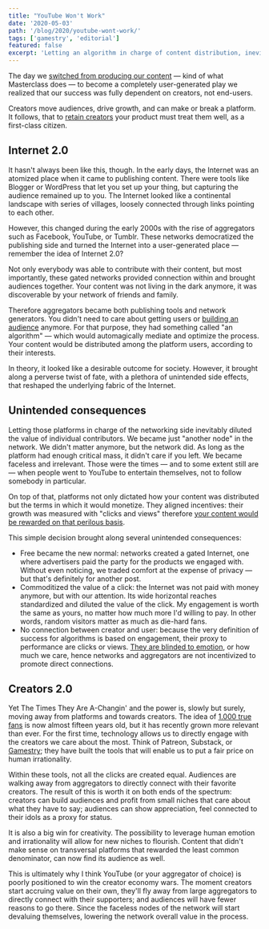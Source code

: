 ```yaml
---
title: "YouTube Won't Work"
date: '2020-05-03'
path: '/blog/2020/youtube-wont-work/'
tags: ['gamestry', 'editorial']
featured: false
excerpt: 'Letting an algorithm in charge of content distribution, inevitably diluted the value of individual contributors. The creator economy is reversing this trend and, slowly but surely, returning the power to creators.'
---
```


The day we [switched from producing our content](/blog/2020/ugc) — kind of what Masterclass does — to become a completely user-generated play we realized that our success was fully dependent on creators, not end-users.

Creators move audiences, drive growth, and can make or break a platform. It follows, that to [retain creators](/blog/2020/attracting-and-retaining-creators) your product must treat them well, as a first-class citizen.

## Internet 2.0

It hasn't always been like this, though. In the early days, the Internet was an atomized place when it came to publishing content. There were tools like Blogger or WordPress that let you set up your thing, but capturing the audience remained up to you. The Internet looked like a continental landscape with series of villages, loosely connected through links pointing to each other.

However, this changed during the early 2000s with the rise of aggregators such as Facebook, YouTube, or Tumblr. These networks democratized the publishing side and turned the Internet into a user-generated place — remember the idea of Internet 2.0?

Not only everybody was able to contribute with their content, but most importantly, these gated networks provided connection within and brought audiences together. Your content was not living in the dark anymore, it was discoverable by your network of friends and family.

Therefore aggregators became both publishing tools and network generators. You didn't need to care about getting users or [building an audience](/blog/2020/audience) anymore. For that purpose, they had something called "an algorithm" — which would automagically mediate and optimize the process. Your content would be distributed among the platform users, according to their interests.

In theory, it looked like a desirable outcome for society. However, it brought along a perverse twist of fate, with a plethora of unintended side effects, that reshaped the underlying fabric of the Internet.

## Unintended consequences

Letting those platforms in charge of the networking side inevitably diluted the value of individual contributors. We became just "another node" in the network. We didn't matter anymore, but the network did. As long as the platform had enough critical mass, it didn't care if you left. We became faceless and irrelevant. Those were the times — and to some extent still are — when people went to YouTube to entertain themselves, not to follow somebody in particular.

On top of that, platforms not only dictated how your content was distributed but the terms in which it would monetize. They aligned incentives: their growth was measured with "clicks and views" therefore [your content would be rewarded on that perilous basis](/blog/2020/creators-are-struggling).

This simple decision brought along several unintended consequences:

- Free became the new normal: networks created a gated Internet, one where advertisers paid the party for the products we engaged with. Without even noticing, we traded comfort at the expense of privacy — but that's definitely for another post.
- Commoditized the value of a click: the Internet was not paid with money anymore, but with our attention. Its wide horizontal reaches standardized and diluted the value of the click. My engagement is worth the same as yours, no matter how much more I'd willing to pay. In other words, random visitors matter as much as die-hard fans.
- No connection between creator and user: because the very definition of success for algorithms is based on engagement, their proxy to performance are clicks or views. [They are blinded to emotion](/blog/2020/empowering-creators), or how much we care, hence networks and aggregators are not incentivized to promote direct connections.

## Creators 2.0

Yet The Times They Are A-Changin' and the power is, slowly but surely, moving away from platforms and towards creators. The idea of [1.000 true fans](https://kk.org/thetechnium/1000-true-fans/) is now almost fifteen years old, but it has recently grown more relevant than ever. For the first time, technology allows us to directly engage with the creators we care about the most. Think of Patreon, Substack, or [Gamestry](/blog/2020/hi-from-gamestry); they have built the tools that will enable us to put a fair price on human irrationality.

Within these tools, not all the clicks are created equal. Audiences are walking away from aggregators to directly connect with their favorite creators. The result of this is worth it on both ends of the spectrum: creators can build audiences and profit from small niches that care about what they have to say; audiences can show appreciation, feel connected to their idols as a proxy for status.

It is also a big win for creativity. The possibility to leverage human emotion and irrationality will allow for new niches to flourish. Content that didn't make sense on transversal platforms that rewarded the least common denominator, can now find its audience as well.

This is ultimately why I think YouTube (or your aggregator of choice) is poorly positioned to win the creator economy wars. The moment creators start accruing value on their own, they'll fly away from large aggregators to directly connect with their supporters; and audiences will have fewer reasons to go there. Since the faceless nodes of the network will start devaluing themselves, lowering the network overall value in the process.
